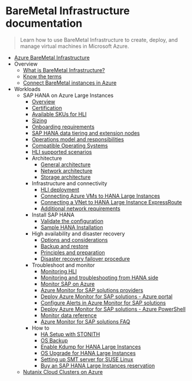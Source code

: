# BareMetal Infrastructure documentation
> Learn how to use BareMetal Infrastructure to create, deploy, and manage virtual machines in Microsoft Azure.
  - [Azure BareMetal Infrastructure](https://learn.microsoft.com/en-us/azure/baremetal-infrastructure/)
  - Overview
    - [What is BareMetal Infrastructure?](https://learn.microsoft.com/en-us/azure/baremetal-infrastructure/concepts-baremetal-infrastructure-overview)
    - [Know the terms](https://learn.microsoft.com/en-us/azure/baremetal-infrastructure/know-baremetal-terms)
    - [Connect BareMetal instances in Azure](https://learn.microsoft.com/en-us/azure/baremetal-infrastructure/connect-baremetal-infrastructure)
  - Workloads
    - SAP HANA on Azure Large Instances
      - [Overview](https://learn.microsoft.com/azure/virtual-machines/workloads/sap/hana-overview-architecture?context=%2fazure%2fbaremetal-infrastructure%2fworkloads%2fsap%2fcontext%2fcontext)
      - [Certification](https://learn.microsoft.com/azure/virtual-machines/workloads/sap/hana-certification?context=%2fazure%2fbaremetal-infrastructure%2fworkloads%2fsap%2fcontext%2fcontext)
      - [Available SKUs for HLI](https://learn.microsoft.com/azure/virtual-machines/workloads/sap/hana-available-skus?context=%2fazure%2fbaremetal-infrastructure%2fworkloads%2fsap%2fcontext%2fcontext)
      - [Sizing](https://learn.microsoft.com/azure/virtual-machines/workloads/sap/hana-sizing?context=%2fazure%2fbaremetal-infrastructure%2fworkloads%2fsap%2fcontext%2fcontext)
      - [Onboarding requirements](https://learn.microsoft.com/azure/virtual-machines/workloads/sap/hana-onboarding-requirements?context=%2fazure%2fbaremetal-infrastructure%2fworkloads%2fsap%2fcontext%2fcontext)
      - [SAP HANA data tiering and extension nodes](https://learn.microsoft.com/azure/virtual-machines/workloads/sap/hana-data-tiering-extension-nodes?context=%2fazure%2fbaremetal-infrastructure%2fworkloads%2fsap%2fcontext%2fcontext)
      - [Operations model and responsibilities](https://learn.microsoft.com/azure/virtual-machines/workloads/sap/hana-operations-model?context=%2fazure%2fbaremetal-infrastructure%2fworkloads%2fsap%2fcontext%2fcontext)
      - [Compatible Operating Systems](https://learn.microsoft.com/azure/virtual-machines/workloads/sap/os-compatibility-matrix-hana-large-instance?context=%2fazure%2fbaremetal-infrastructure%2fworkloads%2fsap%2fcontext%2fcontext)
      - [HLI supported scenarios](https://learn.microsoft.com/azure/virtual-machines/workloads/sap/hana-supported-scenario?context=%2fazure%2fbaremetal-infrastructure%2fworkloads%2fsap%2fcontext%2fcontext)
      - Architecture
        - [General architecture](https://learn.microsoft.com/azure/virtual-machines/workloads/sap/hana-architecture?context=%2fazure%2fbaremetal-infrastructure%2fworkloads%2fsap%2fcontext%2fcontext)
        - [Network architecture](https://learn.microsoft.com/azure/virtual-machines/workloads/sap/hana-network-architecture?context=%2fazure%2fbaremetal-infrastructure%2fworkloads%2fsap%2fcontext%2fcontext)
        - [Storage architecture](https://learn.microsoft.com/azure/virtual-machines/workloads/sap/hana-storage-architecture?context=%2fazure%2fbaremetal-infrastructure%2fworkloads%2fsap%2fcontext%2fcontext)
      - Infrastructure and connectivity
        - [HLI deployment](https://learn.microsoft.com/azure/virtual-machines/workloads/sap/hana-overview-infrastructure-connectivity?context=%2fazure%2fbaremetal-infrastructure%2fworkloads%2fsap%2fcontext%2fcontext)
        - [Connecting Azure VMs to HANA Large Instances](https://learn.microsoft.com/azure/virtual-machines/workloads/sap/hana-connect-azure-vm-large-instances?context=%2fazure%2fbaremetal-infrastructure%2fworkloads%2fsap%2fcontext%2fcontext)
        - [Connecting a VNet to HANA Large Instance ExpressRoute](https://learn.microsoft.com/azure/virtual-machines/workloads/sap/hana-connect-vnet-express-route?context=%2fazure%2fbaremetal-infrastructure%2fworkloads%2fsap%2fcontext%2fcontext)
        - [Additional network requirements](https://learn.microsoft.com/azure/virtual-machines/workloads/sap/hana-additional-network-requirements?context=%2fazure%2fbaremetal-infrastructure%2fworkloads%2fsap%2fcontext%2fcontext)
      - Install SAP HANA
        - [Validate the configuration](https://learn.microsoft.com/azure/virtual-machines/workloads/sap/hana-installation?context=%2fazure%2fbaremetal-infrastructure%2fworkloads%2fsap%2fcontext%2fcontext)
        - [Sample HANA Installation](https://learn.microsoft.com/azure/virtual-machines/workloads/sap/hana-example-installation?context=%2fazure%2fbaremetal-infrastructure%2fworkloads%2fsap%2fcontext%2fcontext)
      - High availability and disaster recovery
        - [Options and considerations](https://learn.microsoft.com/azure/virtual-machines/workloads/sap/hana-overview-high-availability-disaster-recovery?context=%2fazure%2fbaremetal-infrastructure%2fworkloads%2fsap%2fcontext%2fcontext)
        - [Backup and restore](https://learn.microsoft.com/azure/virtual-machines/workloads/sap/hana-backup-restore?context=%2fazure%2fbaremetal-infrastructure%2fworkloads%2fsap%2fcontext%2fcontext)
        - [Principles and preparation](https://learn.microsoft.com/azure/virtual-machines/workloads/sap/hana-concept-preparation?context=%2fazure%2fbaremetal-infrastructure%2fworkloads%2fsap%2fcontext%2fcontext)
        - [Disaster recovery failover procedure](https://learn.microsoft.com/azure/virtual-machines/workloads/sap/hana-failover-procedure?context=%2fazure%2fbaremetal-infrastructure%2fworkloads%2fsap%2fcontext%2fcontext)
      - Troubleshoot and monitor
        - [Monitoring HLI](https://learn.microsoft.com/azure/virtual-machines/workloads/sap/troubleshooting-monitoring?context=%2fazure%2fbaremetal-infrastructure%2fworkloads%2fsap%2fcontext%2fcontext)
        - [Monitoring and troubleshooting from HANA side](https://learn.microsoft.com/azure/virtual-machines/workloads/sap/hana-monitor-troubleshoot?context=%2fazure%2fbaremetal-infrastructure%2fworkloads%2fsap%2fcontext%2fcontext)
        - [Monitor SAP on Azure](https://learn.microsoft.com/en-us/azure/sap/monitor/about-azure-monitor-sap-solutions?context=%2fazure%2fbaremetal-infrastructure%2fworkloads%2fsap%2fcontext%2fcontext)
        - [Azure Monitor for SAP solutions providers](https://learn.microsoft.com/en-us/azure/sap/monitor/providers?context=%2fazure%2fbaremetal-infrastructure%2fworkloads%2fsap%2fcontext%2fcontext)
        - [Deploy Azure Monitor for SAP solutions - Azure portal](https://learn.microsoft.com/en-us/azure/sap/monitor/quickstart-portal?context=%2fazure%2fbaremetal-infrastructure%2fworkloads%2fsap%2fcontext%2fcontext)
        - [Configure Alerts in Azure Monitor for SAP solutions](https://learn.microsoft.com/en-us/azure/sap/monitor/get-alerts-portal?context=%2fazure%2fbaremetal-infrastructure%2fworkloads%2fsap%2fcontext%2fcontext)
        - [Deploy Azure Monitor for SAP solutions - Azure PowerShell](https://learn.microsoft.com/en-us/azure/sap/monitor/quickstart-powershell?context=%2fazure%2fbaremetal-infrastructure%2fworkloads%2fsap%2fcontext%2fcontext)
        - [Monitor data reference](https://learn.microsoft.com/en-us/azure/sap/monitor/data-reference?context=%2fazure%2fbaremetal-infrastructure%2fworkloads%2fsap%2fcontext%2fcontext)
        - [Azure Monitor for SAP solutions FAQ](https://learn.microsoft.com/en-us/azure/sap/monitor/faq.yml?context=%2fazure%2fbaremetal-infrastructure%2fworkloads%2fsap%2fcontext%2fcontext)
      - How to
        - [HA Setup with STONITH](https://learn.microsoft.com/azure/virtual-machines/workloads/sap/ha-setup-with-fencing-device?context=%2fazure%2fbaremetal-infrastructure%2fworkloads%2fsap%2fcontext%2fcontext)
        - [OS Backup](https://learn.microsoft.com/azure/virtual-machines/workloads/sap/large-instance-os-backup?context=%2fazure%2fbaremetal-infrastructure%2fworkloads%2fsap%2fcontext%2fcontext)
        - [Enable Kdump for HANA Large Instances](https://learn.microsoft.com/azure/virtual-machines/workloads/sap/hana-large-instance-enable-kdump?context=%2fazure%2fbaremetal-infrastructure%2fworkloads%2fsap%2fcontext%2fcontext)
        - [OS Upgrade for HANA Large Instances](https://learn.microsoft.com/azure/virtual-machines/workloads/sap/os-upgrade-hana-large-instance?context=%2fazure%2fbaremetal-infrastructure%2fworkloads%2fsap%2fcontext%2fcontext)
        - [Setting up SMT server for SUSE Linux](https://learn.microsoft.com/azure/virtual-machines/workloads/sap/hana-setup-smt?context=%2fazure%2fbaremetal-infrastructure%2fworkloads%2fsap%2fcontext%2fcontext)
        - [Buy an SAP HANA Large Instances reservation](https://learn.microsoft.com/en-us/azure/cost-management-billing/reservations/prepay-hana-large-instances-reserved-capacity)
    - [Nutanix Cloud Clusters on Azure](https://learn.microsoft.com/en-us/azure/baremetal-infrastructure/workloads/nc2-on-azure/toc.yml)
